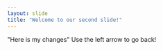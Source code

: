 ```yaml
---
layout: slide
title: "Welcome to our second slide!"
---
```

"Here is my changes"
Use the left arrow to go back!
